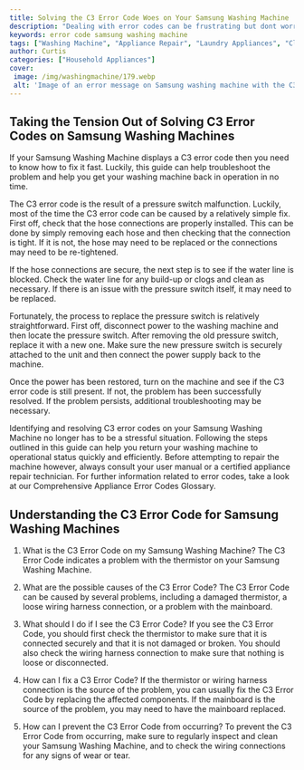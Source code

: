 ```yaml
---
title: Solving the C3 Error Code Woes on Your Samsung Washing Machine
description: "Dealing with error codes can be frustrating but dont worry  this blog post can help you solve the C3 Error Code on your Samsung Washing Machine with ease Find out what to do with this handy guide"
keywords: error code samsung washing machine
tags: ["Washing Machine", "Appliance Repair", "Laundry Appliances", "Clean Appliance", "Appliance Brand"]
author: Curtis
categories: ["Household Appliances"]
cover: 
 image: /img/washingmachine/179.webp
 alt: 'Image of an error message on Samsung washing machine with the C3 error code displayed'
---
```

## Taking the Tension Out of Solving C3 Error Codes on Samsung Washing Machines

If your Samsung Washing Machine displays a C3 error code then you need to know how to fix it fast. Luckily, this guide can help troubleshoot the problem and help you get your washing machine back in operation in no time.

The C3 error code is the result of a pressure switch malfunction. Luckily, most of the time the C3 error code can be caused by a relatively simple fix. First off, check that the hose connections are properly installed. This can be done by simply removing each hose and then checking that the connection is tight. If it is not, the hose may need to be replaced or the connections may need to be re-tightened.

If the hose connections are secure, the next step is to see if the water line is blocked. Check the water line for any build-up or clogs and clean as necessary. If there is an issue with the pressure switch itself, it may need to be replaced. 

Fortunately, the process to replace the pressure switch is relatively straightforward. First off, disconnect power to the washing machine and then locate the pressure switch. After removing the old pressure switch, replace it with a new one. Make sure the new pressure switch is securely attached to the unit and then connect the power supply back to the machine. 

Once the power has been restored, turn on the machine and see if the C3 error code is still present. If not, the problem has been successfully resolved. If the problem persists, additional troubleshooting may be necessary.

Identifying and resolving C3 error codes on your Samsung Washing Machine no longer has to be a stressful situation. Following the steps outlined in this guide can help you return your washing machine to operational status quickly and efficiently. Before attempting to repair the machine however, always consult your user manual or a certified appliance repair technician. For further information related to error codes, take a look at our Comprehensive Appliance Error Codes Glossary.
## Understanding the C3 Error Code for Samsung Washing Machines

1. What is the C3 Error Code on my Samsung Washing Machine?
The C3 Error Code indicates a problem with the thermistor on your Samsung Washing Machine.

2. What are the possible causes of the C3 Error Code?
The C3 Error Code can be caused by several problems, including a damaged thermistor, a loose wiring harness connection, or a problem with the mainboard.

3. What should I do if I see the C3 Error Code?
If you see the C3 Error Code, you should first check the thermistor to make sure that it is connected securely and that it is not damaged or broken. You should also check the wiring harness connection to make sure that nothing is loose or disconnected.

4. How can I fix a C3 Error Code?
If the thermistor or wiring harness connection is the source of the problem, you can usually fix the C3 Error Code by replacing the affected components. If the mainboard is the source of the problem, you may need to have the mainboard replaced.

5. How can I prevent the C3 Error Code from occurring?
To prevent the C3 Error Code from occurring, make sure to regularly inspect and clean your Samsung Washing Machine, and to check the wiring connections for any signs of wear or tear.
